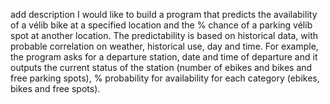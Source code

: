 add description
I would like to build a program that predicts the availability of a vélib bike at a specified location and the % chance of a parking vélib spot at another location. The predictability is based on historical data, with probable correlation on weather, historical use, day and time.
For example, the program asks for a departure station, date and time of departure and it outputs the current status of the station (number of ebikes and bikes and free parking spots), % probability for availability for each category (ebikes, bikes and free spots).